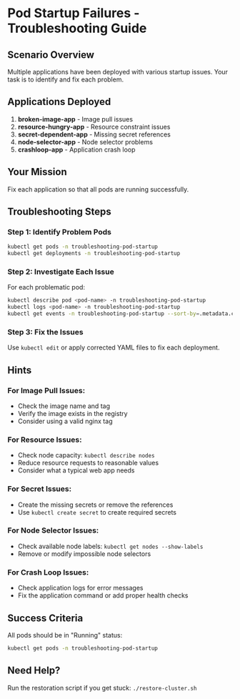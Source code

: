 # Pod Startup Failures - Troubleshooting Guide

## Scenario Overview
Multiple applications have been deployed with various startup issues. Your task is to identify and fix each problem.

## Applications Deployed
1. **broken-image-app** - Image pull issues
2. **resource-hungry-app** - Resource constraint issues  
3. **secret-dependent-app** - Missing secret references
4. **node-selector-app** - Node selector problems
5. **crashloop-app** - Application crash loop

## Your Mission
Fix each application so that all pods are running successfully.

## Troubleshooting Steps

### Step 1: Identify Problem Pods
```bash
kubectl get pods -n troubleshooting-pod-startup
kubectl get deployments -n troubleshooting-pod-startup
```

### Step 2: Investigate Each Issue
For each problematic pod:
```bash
kubectl describe pod <pod-name> -n troubleshooting-pod-startup
kubectl logs <pod-name> -n troubleshooting-pod-startup
kubectl get events -n troubleshooting-pod-startup --sort-by=.metadata.creationTimestamp
```

### Step 3: Fix the Issues
Use `kubectl edit` or apply corrected YAML files to fix each deployment.

## Hints

### For Image Pull Issues:
- Check the image name and tag
- Verify the image exists in the registry
- Consider using a valid nginx tag

### For Resource Issues:
- Check node capacity: `kubectl describe nodes`
- Reduce resource requests to reasonable values
- Consider what a typical web app needs

### For Secret Issues:
- Create the missing secrets or remove the references
- Use `kubectl create secret` to create required secrets

### For Node Selector Issues:
- Check available node labels: `kubectl get nodes --show-labels`
- Remove or modify impossible node selectors

### For Crash Loop Issues:
- Check application logs for error messages
- Fix the application command or add proper health checks

## Success Criteria
All pods should be in "Running" status:
```bash
kubectl get pods -n troubleshooting-pod-startup
```

## Need Help?
Run the restoration script if you get stuck: `./restore-cluster.sh`
